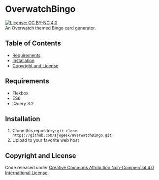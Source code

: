 # OverwatchBingo
[![License: CC BY-NC 4.0](https://img.shields.io/badge/License-CC%20BY--NC%204.0-lightgrey.svg)](https://creativecommons.org/licenses/by-nc/4.0/)
<br />An Overwatch themed Bingo card generator.

## Table of Contents
 - [Requirements](#requirements)
 - [Installation](#installation)
 - [Copyright and License](#copyright-and-license)

## Requirements
*   Flexbox
*   ES6
*   jQuery 3.2

## Installation
1.  Clone this repository: `git clone https://github.com/ajwgeek/OverwatchBingo.git`
2.  Upload to your favorite web host

## Copyright and License
Code released under [Creative Commons Attribution Non-Commercial 4.0 International License](LICENSE).
